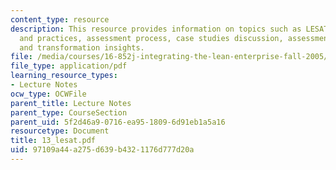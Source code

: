 ```yaml
---
content_type: resource
description: This resource provides information on topics such as LESAT architecture
  and practices, assessment process, case studies discussion, assessment results,
  and transformation insights.
file: /media/courses/16-852j-integrating-the-lean-enterprise-fall-2005/97109a44a275d639b4321176d777d20a_13_lesat.pdf
file_type: application/pdf
learning_resource_types:
- Lecture Notes
ocw_type: OCWFile
parent_title: Lecture Notes
parent_type: CourseSection
parent_uid: 5f2d46a9-0716-ea95-1809-6d91eb1a5a16
resourcetype: Document
title: 13_lesat.pdf
uid: 97109a44-a275-d639-b432-1176d777d20a
---
```

